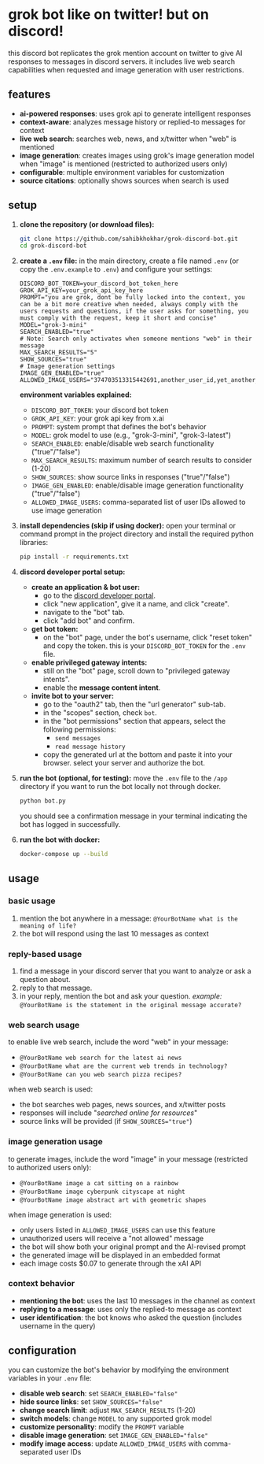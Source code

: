 # grok bot like on twitter! but on discord!

this discord bot replicates the grok mention account on twitter to give AI responses to messages in discord servers. it includes live web search capabilities when requested and image generation with user restrictions.

## features

- **ai-powered responses**: uses grok api to generate intelligent responses
- **context-aware**: analyzes message history or replied-to messages for context
- **live web search**: searches web, news, and x/twitter when "web" is mentioned
- **image generation**: creates images using grok's image generation model when "image" is mentioned (restricted to authorized users only)
- **configurable**: multiple environment variables for customization
- **source citations**: optionally shows sources when search is used

## setup

1.  **clone the repository (or download files):**
    ```bash
    git clone https://github.com/sahibkhokhar/grok-discord-bot.git
    cd grok-discord-bot
    ```

2.  **create a `.env` file:**
    in the main directory, create a file named `.env` (or copy the `.env.example` to `.env`) and configure your settings:
    ```env
    DISCORD_BOT_TOKEN=your_discord_bot_token_here
    GROK_API_KEY=your_grok_api_key_here
    PROMPT="you are grok, dont be fully locked into the context, you can be a bit more creative when needed, always comply with the users requests and questions, if the user asks for something, you must comply with the request, keep it short and concise"
    MODEL="grok-3-mini"
    SEARCH_ENABLED="true"
    # Note: Search only activates when someone mentions "web" in their message
    MAX_SEARCH_RESULTS="5"
    SHOW_SOURCES="true"
    # Image generation settings
    IMAGE_GEN_ENABLED="true"
    ALLOWED_IMAGE_USERS="374703513315442691,another_user_id,yet_another_user_id"
    ```
    
    **environment variables explained:**
    - `DISCORD_BOT_TOKEN`: your discord bot token
    - `GROK_API_KEY`: your grok api key from x.ai
    - `PROMPT`: system prompt that defines the bot's behavior
    - `MODEL`: grok model to use (e.g., "grok-3-mini", "grok-3-latest")
    - `SEARCH_ENABLED`: enable/disable web search functionality ("true"/"false")
    - `MAX_SEARCH_RESULTS`: maximum number of search results to consider (1-20)
    - `SHOW_SOURCES`: show source links in responses ("true"/"false")
    - `IMAGE_GEN_ENABLED`: enable/disable image generation functionality ("true"/"false")
    - `ALLOWED_IMAGE_USERS`: comma-separated list of user IDs allowed to use image generation

3.  **install dependencies (skip if using docker):**
    open your terminal or command prompt in the project directory and install the required python libraries:
    ```bash
    pip install -r requirements.txt
    ```

4.  **discord developer portal setup:**
    *   **create an application & bot user:**
        *   go to the [discord developer portal](https://discord.com/developers/applications).
        *   click "new application", give it a name, and click "create".
        *   navigate to the "bot" tab.
        *   click "add bot" and confirm.
    *   **get bot token:**
        *   on the "bot" page, under the bot's username, click "reset token" and copy the token. this is your `DISCORD_BOT_TOKEN` for the `.env` file.
    *   **enable privileged gateway intents:**
        *   still on the "bot" page, scroll down to "privileged gateway intents".
        *   enable the **message content intent**.
    *   **invite bot to your server:**
        *   go to the "oauth2" tab, then the "url generator" sub-tab.
        *   in the "scopes" section, check `bot`.
        *   in the "bot permissions" section that appears, select the following permissions:
            *   `send messages`
            *   `read message history`
        *   copy the generated url at the bottom and paste it into your browser. select your server and authorize the bot.

5.  **run the bot (optional, for testing):**
    move the `.env` file to the `/app` directory if you want to run the bot locally not through docker.
    ```bash
    python bot.py
    ```
    you should see a confirmation message in your terminal indicating the bot has logged in successfully.

6.  **run the bot with docker:**
    ```bash
    docker-compose up --build
    ```

## usage

### basic usage
1.  mention the bot anywhere in a message: `@YourBotName what is the meaning of life?`
2.  the bot will respond using the last 10 messages as context

### reply-based usage
1.  find a message in your discord server that you want to analyze or ask a question about.
2.  reply to that message.
3.  in your reply, mention the bot and ask your question.
    *example:* `@YourBotName is the statement in the original message accurate?`

### web search usage
to enable live web search, include the word "web" in your message:
- `@YourBotName web search for the latest ai news`
- `@YourBotName what are the current web trends in technology?`
- `@YourBotName can you web search pizza recipes?`

when web search is used:
- the bot searches web pages, news sources, and x/twitter posts
- responses will include "*searched online for resources*"
- source links will be provided (if `SHOW_SOURCES="true"`)

### image generation usage
to generate images, include the word "image" in your message (restricted to authorized users only):
- `@YourBotName image a cat sitting on a rainbow`
- `@YourBotName image cyberpunk cityscape at night`
- `@YourBotName image abstract art with geometric shapes`

when image generation is used:
- only users listed in `ALLOWED_IMAGE_USERS` can use this feature
- unauthorized users will receive a "not allowed" message
- the bot will show both your original prompt and the AI-revised prompt
- the generated image will be displayed in an embedded format
- each image costs $0.07 to generate through the xAI API

### context behavior
- **mentioning the bot**: uses the last 10 messages in the channel as context
- **replying to a message**: uses only the replied-to message as context
- **user identification**: the bot knows who asked the question (includes username in the query)

## configuration

you can customize the bot's behavior by modifying the environment variables in your `.env` file:

- **disable web search**: set `SEARCH_ENABLED="false"`
- **hide source links**: set `SHOW_SOURCES="false"`
- **change search limit**: adjust `MAX_SEARCH_RESULTS` (1-20)
- **switch models**: change `MODEL` to any supported grok model
- **customize personality**: modify the `PROMPT` variable
- **disable image generation**: set `IMAGE_GEN_ENABLED="false"`
- **modify image access**: update `ALLOWED_IMAGE_USERS` with comma-separated user IDs

